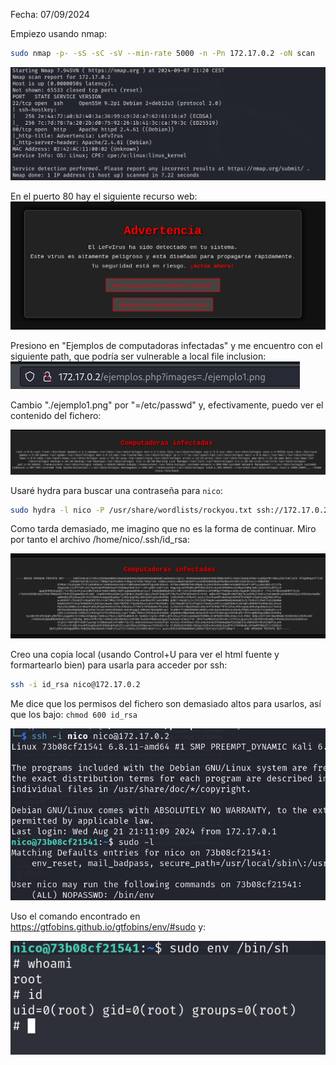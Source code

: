 Fecha: 07/09/2024

Empiezo usando nmap: 
```bash
sudo nmap -p- -sS -sC -sV --min-rate 5000 -n -Pn 172.17.0.2 -oN scan
```

![](Imágenes/Pasted%20image%2020240907212050.png)

En el puerto 80 hay el siguiente recurso web: 
![](Imágenes/Pasted%20image%2020240907212332.png)

Presiono en "Ejemplos de computadoras infectadas" y me encuentro con el siguiente path, que podría ser vulnerable a local file inclusion:
![](Imágenes/Pasted%20image%2020240907212415.png)

Cambio "./ejemplo1.png" por "=/etc/passwd" y, efectivamente, puedo ver el contenido del fichero: 

![](Imágenes/Pasted%20image%2020240907215415.png)

Usaré hydra para buscar una contraseña para `nico`:
```bash
sudo hydra -l nico -P /usr/share/wordlists/rockyou.txt ssh://172.17.0.2 -t 16 
```

Como tarda demasiado, me imagino que no es la forma de continuar. Miro por tanto el archivo /home/nico/.ssh/id_rsa: 

![](Imágenes/Pasted%20image%2020240907215504.png)

Creo una copia local (usando Control+U para ver el html fuente y formartearlo bien) para usarla para acceder por ssh: 
```bash
ssh -i id_rsa nico@172.17.0.2
```

Me dice que los permisos del fichero son demasiado altos para usarlos, así que los bajo: `chmod 600 id_rsa` 

![](Imágenes/Pasted%20image%2020240907220206.png)

Uso el comando encontrado en https://gtfobins.github.io/gtfobins/env/#sudo y: 

![](Imágenes/Pasted%20image%2020240907220305.png)

